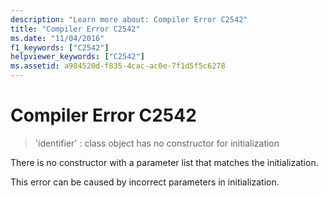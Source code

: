 ```yaml
---
description: "Learn more about: Compiler Error C2542"
title: "Compiler Error C2542"
ms.date: "11/04/2016"
f1_keywords: ["C2542"]
helpviewer_keywords: ["C2542"]
ms.assetid: a984520d-f835-4cac-ac0e-7f1d5f5c6278
---
```

# Compiler Error C2542

> 'identifier' : class object has no constructor for initialization

There is no constructor with a parameter list that matches the initialization.

This error can be caused by incorrect parameters in initialization.
